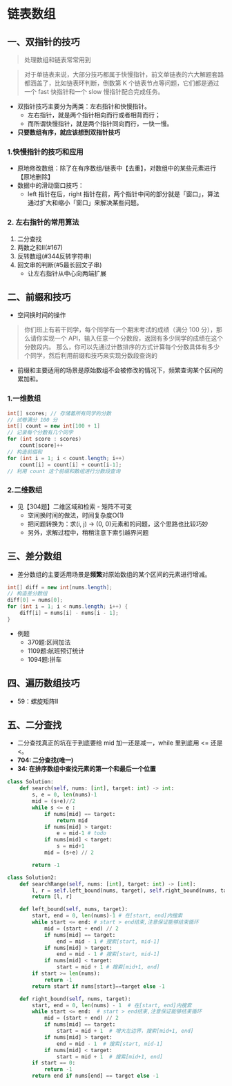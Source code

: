 # 链表数组

## 一、双指针的技巧
> 处理数组和链表常常用到

> 对于单链表来说，大部分技巧都属于快慢指针，前文单链表的六大解题套路都涵盖了，比如链表环判断，倒数第 K 个链表节点等问题，它们都是通过一个 fast 快指针和一个 slow 慢指针配合完成任务。
- 双指针技巧主要分为两类：左右指针和快慢指针。
    - 左右指针，就是两个指针相向而行或者相背而行；
    - 而所谓快慢指针，就是两个指针同向而行，一快一慢。
- **只要数组有序，就应该想到双指针技巧**
    
### 1.快慢指针的技巧和应用
- 原地修改数组：除了在有序数组/链表中【去重】，对数组中的某些元素进行【原地删除】
- 数据中的滑动窗口技巧：
    - left 指针在后，right 指针在前，两个指针中间的部分就是「窗口」，算法通过扩大和缩小「窗口」来解决某些问题。

### 2. 左右指针的常用算法
1. 二分查找
2. 两数之和II(#167)
3. 反转数组(#344反转字符串)
4. 回文串的判断(#5最长回文子串)
    - 让左右指针从中心向两端扩展


## 二、前缀和技巧
- 空间换时间的操作
> 你们班上有若干同学，每个同学有一个期末考试的成绩（满分 100 分），那么请你实现一个 API，输入任意一个分数段，返回有多少同学的成绩在这个分数段内。
>那么，你可以先通过计数排序的方式计算每个分数具体有多少个同学，然后利用前缀和技巧来实现分数段查询的

- 前缀和主要适用的场景是原始数组不会被修改的情况下，频繁查询某个区间的累加和。

### 1.一维数组
```java
int[] scores; // 存储着所有同学的分数
// 试卷满分 100 分
int[] count = new int[100 + 1]
// 记录每个分数有几个同学
for (int score : scores)
    count[score]++
// 构造前缀和
for (int i = 1; i < count.length; i++)
    count[i] = count[i] + count[i-1];
// 利用 count 这个前缀和数组进行分数段查询
```

### 2.二维数组
- 见【304题】二维区域和检索 - 矩阵不可变
    - 空间换时间的做法，时间复杂度O(1)
    - 把问题转换为：求(i, j) -> (0, 0)元素和的问题，这个思路也比较巧妙
    - 另外，求解过程中，稍稍注意下索引越界问题


## 三、差分数组
- 差分数组的主要适用场景是**频繁**对原始数组的某个区间的元素进行增减。
```java
int[] diff = new int[nums.length];
// 构造差分数组
diff[0] = nums[0];
for (int i = 1; i < nums.length; i++) {
    diff[i] = nums[i] - nums[i - 1];
}
```

- 例题
    - 370题:区间加法
    - 1109题:航班预订统计
    - 1094题:拼车

## 四、遍历数组技巧
- 59：螺旋矩阵II


## **五、二分查找**
- 二分查找真正的坑在于到底要给 mid 加一还是减一，while 里到底用 <= 还是 <。
- **704: 二分查找(唯一)**
- **34: 在排序数组中查找元素的第一个和最后一个位置**

```python
class Solution:
    def search(self, nums: [int], target: int) -> int:
        s, e = 0, len(nums)-1
        mid = (s+e)//2
        while s <= e :
            if nums[mid] == target:
                return mid
            if nums[mid] > target:
                e = mid-1 # todo
            if nums[mid] < target:
                s = mid+1
            mid = (s+e) // 2

        return -1

class Solution2:
    def searchRange(self, nums: [int], target: int) -> [int]:
        l, r = self.left_bound(nums, target), self.right_bound(nums, target)
        return [l, r]

    def left_bound(self, nums, target):
        start, end = 0, len(nums)-1 # 在[start, end]内搜索
        while start <= end: # start > end结束,注意保证能够结束循环
            mid = (start + end) // 2
            if nums[mid] == target:
                end = mid - 1 # 搜索[start, mid-1]
            if nums[mid] > target:
                end = mid - 1 # 搜索[start, mid-1]
            if nums[mid] < target:
                start = mid + 1 # 搜索[mid+1, end]
        if start >= len(nums):
            return -1
        return start if nums[start]==target else -1

    def right_bound(self, nums, target):
        start, end = 0, len(nums) - 1  # 在[start, end]内搜索
        while start <= end:  # start > end结束,注意保证能够结束循环
            mid = (start + end) // 2
            if nums[mid] == target:
                start = mid + 1  # 增大左边界，搜索[mid+1, end]
            if nums[mid] > target:
                end = mid - 1  # 搜索[start, mid-1]
            if nums[mid] < target:
                start = mid + 1  # 搜索[mid+1, end]
        if start == 0:
            return -1
        return end if nums[end] == target else -1
```